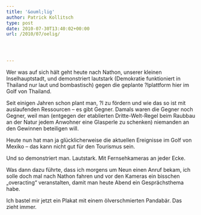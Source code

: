 ```yaml
---
title: '&ouml;lig'
author: Patrick Kollitsch
type: post
date: 2010-07-30T13:40:02+00:00
url: /2010/07/oelig/




---
```

Wer was auf sich hält geht heute nach Nathon, unserer kleinen Inselhauptstadt, und demonstriert lautstark (Demokratie funktioniert in Thailand nur laut und bombastisch) gegen die geplante ?lplattform hier im Golf von Thailand.

Seit einigen Jahren schon plant man, ?l zu fördern und wie das so ist mit auslaufenden Ressourcen – es gibt Gegner. Damals waren die Gegner noch Gegner, weil man (entgegen der etablierten Dritte-Welt-Regel beim Raubbau an der Natur jedem Anwohner eine Glasperle zu schenken) niemanden an den Gewinnen beteiligen will.

Heute nun hat man ja glücklicherweise die aktuellen Ereignisse im Golf von Mexiko – das kann nicht gut für den Tourismus sein.

Und so demonstriert man. Lautstark. Mit Fernsehkameras an jeder Ecke.

Was dann dazu führte, dass ich morgens um Neun einen Anruf bekam, ich solle doch mal nach Nathon fahren und vor den Kameras ein bisschen „overacting“ veranstalten, damit man heute Abend ein Gesprächsthema habe.

Ich bastel mir jetzt ein Plakat mit einem ölverschmierten Pandabär. Das zieht immer.